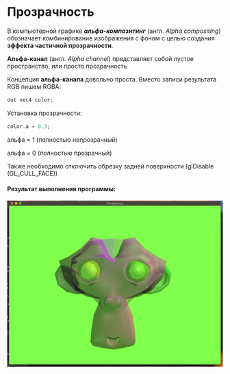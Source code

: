 # Прозрачность

В компьютерной графике ***альфа-композитинг*** (англ. *Alpha compositing*) обозначает комбинирование изображения с фоном с целью создания **эффекта частичной прозрачности**. 

**Альфа-канал** (англ. *Alpha channel*) представляет собой пустое пространство, или просто прозрачность

Концепция **альфа-канала** довольно проста. Вместо записи результата RGB пишем RGBA:
```c++
out vec4 color;
```
Установка прозрачности:

```c++
color.a = 0.3;
```

альфа = 1 (полностью непрозрачный)

альфа = 0 (полностью прозрачный)

Также необходимо отключить обрезку задней поверхности (glDisable (GL_CULL_FACE))

#### Результат выполнения программы:

![](https://github.com/Yalkinzsun/OpenGL/blob/master/screenshots/10.png)

